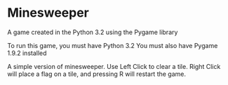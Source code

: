 # Minesweeper

A game created in the Python 3.2 using the Pygame library

To run this game, you must have Python 3.2 You must also have Pygame 1.9.2 installed

A simple version of minesweeper. Use Left Click to clear a tile. Right Click will place a flag on a tile, and pressing R will restart the game.
